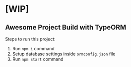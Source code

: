 # [WIP]

## Awesome Project Build with TypeORM

Steps to run this project:

1. Run `npm i` command
2. Setup database settings inside `ormconfig.json` file
3. Run `npm start` command

